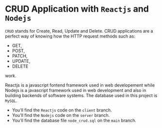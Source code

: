 # CRUD Application with `Reactjs` and `Nodejs`
`CRUD` stands for Create, Read, Update and Delete. CRUD applications are a perfect way of knowing how the HTTP request methods such as:
 - GET, 
 - POST,
 - PATCH, 
 - UPDATE,
 - DELETE

work.

Reactjs is a javascript fontend framework used in web developement while Nodejs is a javascript framework used in web development and also in building backends of software systems. The database used in this project is `MySQL`.

 - You'll find the `Reactjs` code on the `client` branch.
 - You'll find the `Nodejs` code on the `server` branch.
 - You'll find the database file `node_crud.sql` on the `main` branch.
